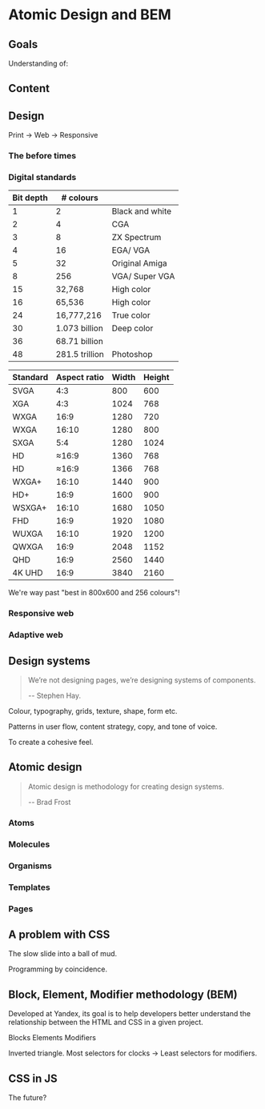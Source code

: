 # Atomic Design and BEM

## Goals

Understanding of:

## Content

## Design

Print -> Web -> Responsive

### The before times

### Digital standards

| Bit depth | # colours      |                 |
| --------- | -------------- | --------------- |
| 1         | 2              | Black and white |
| 2         | 4              | CGA             |
| 3         | 8              | ZX Spectrum     |
| 4         | 16             | EGA/ VGA        |
| 5         | 32             | Original Amiga  |
| 8         | 256            | VGA/ Super VGA  |
| 15        | 32,768         | High color      |
| 16        | 65,536         | High color      |
| 24        | 16,777,216     | True color      |
| 30        | 1.073 billion  | Deep color      |
| 36        | 68.71 billion  |                 |
| 48        | 281.5 trillion | Photoshop       |

| Standard | Aspect ratio | Width | Height |
| -------- | ------------ | ----- | ------ |
| SVGA     | 4:3          | 800   | 600    |
| XGA      | 4:3          | 1024  | 768    |
| WXGA     | 16:9         | 1280  | 720    |
| WXGA     | 16:10        | 1280  | 800    |
| SXGA     | 5:4          | 1280  | 1024   |
| HD       | ≈16:9        | 1360  | 768    |
| HD       | ≈16:9        | 1366  | 768    |
| WXGA+    | 16:10        | 1440  | 900    |
| HD+      | 16:9         | 1600  | 900    |
| WSXGA+   | 16:10        | 1680  | 1050   |
| FHD      | 16:9         | 1920  | 1080   |
| WUXGA    | 16:10        | 1920  | 1200   |
| QWXGA    | 16:9         | 2048  | 1152   |
| QHD      | 16:9         | 2560  | 1440   |
| 4K UHD   | 16:9         | 3840  | 2160   |

We're way past "best in 800x600 and 256 colours"!

### Responsive web

### Adaptive web

## Design systems

> We’re not designing pages, we’re designing systems of components.
>
> -- Stephen Hay.

Colour, typography, grids, texture, shape, form etc.

Patterns in user flow, content strategy, copy, and tone of voice.

To create a cohesive feel.

## Atomic design

> Atomic design is methodology for creating design systems.
>
> -- Brad Frost

### Atoms

### Molecules

### Organisms

### Templates

### Pages

## A problem with CSS

The slow slide into a ball of mud.

Programming by coincidence.

## Block, Element, Modifier methodology (BEM)

Developed at Yandex, its goal is to help developers better understand the relationship between the HTML and CSS in a given project.

Blocks
Elements
Modifiers

Inverted triangle.
Most selectors for clocks -> Least selectors for modifiers.

## CSS in JS

The future?
